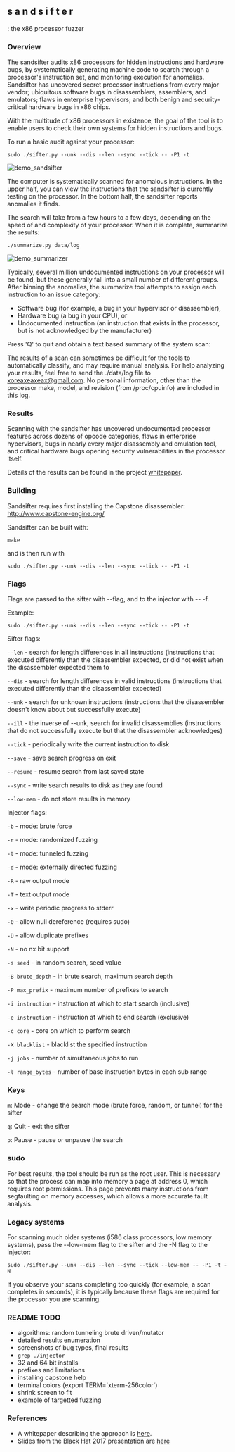 ## s a n d s i f t e r 
: the x86 processor fuzzer

### Overview

The sandsifter audits x86 processors for hidden instructions and hardware bugs,
by systematically generating machine code to search through a processor's
instruction set, and monitoring execution for anomalies. Sandsifter has
uncovered secret processor instructions from every major vendor; ubiquitous
software bugs in disassemblers, assemblers, and emulators; flaws in enterprise
hypervisors; and both benign and security-critical hardware bugs in x86 chips.

With the multitude of x86 processors in existence, the goal of the tool is to
enable users to check their own systems for hidden instructions and bugs.

To run a basic audit against your processor:

```
sudo ./sifter.py --unk --dis --len --sync --tick -- -P1 -t
```

![demo_sandsifter](references/sandsifter.gif)

The computer is systematically scanned for anomalous instructions.  In the upper
half, you can view the instructions that the sandsifter is currently testing on
the processor.  In the bottom half, the sandsifter reports anomalies it finds.

The search will take from a few hours to a few days, depending on the speed of
and complexity of your processor.  When it is complete, summarize the results:

```
./summarize.py data/log
```

![demo_summarizer](references/summarizer.png)

Typically, several million undocumented instructions on your processor will be
found, but these generally fall into a small number of different groups.  After
binning the anomalies, the summarize tool attempts to assign each instruction to
an issue category:

* Software bug (for example, a bug in your hypervisor or disassembler),
* Hardware bug (a bug in your CPU), or
* Undocumented instruction (an instruction that exists in the processor, but is
  not acknowledged by the manufacturer)

Press 'Q' to quit and obtain a text based summary of the system scan:

The results of a scan can sometimes be difficult for the tools to automatically
classify, and may require manual analysis. For help analyzing your results, feel
free to send the ./data/log file to xoreaxeaxeax@gmail.com.  No personal
information, other than the processor make, model, and revision (from
/proc/cpuinfo) are included in this log.


### Results

Scanning with the sandsifter has uncovered undocumented processor features
across dozens of opcode categories, flaws in enterprise hypervisors, bugs in
nearly every major disassembly and emulation tool, and critical hardware bugs
opening security vulnerabilities in the processor itself.

Details of the results can be found in the project 
[whitepaper](./references/domas_breaking_the_x86_isa_wp.pdf).


### Building

Sandsifter requires first installing the Capstone disassembler:
http://www.capstone-engine.org/

Sandsifter can be built with:

```
make
```

and is then run with 

```
sudo ./sifter.py --unk --dis --len --sync --tick -- -P1 -t
```

### Flags

Flags are passed to the sifter with --flag, and to the injector with -- -f.

Example:

```
sudo ./sifter.py --unk --dis --len --sync --tick -- -P1 -t
```

Sifter flags:

`--len` - 
	search for length differences in all instructions (instructions that
	executed differently than the disassembler expected, or did not
	exist when the disassembler expected them to

`--dis` - 
	search for length differences in valid instructions (instructions that
	executed differently than the disassembler expected)

`--unk` - 
	search for unknown instructions (instructions that the disassembler doesn't
	know about but successfully execute)

`--ill` - 
	the inverse of --unk, search for invalid disassemblies (instructions that do
	not successfully execute but that the disassembler acknowledges)

`--tick` - 
	periodically write the current instruction to disk

`--save` - 
	save search progress on exit

`--resume` - 
	resume search from last saved state

`--sync` - 
	write search results to disk as they are found

`--low-mem` - 
	do not store results in memory

Injector flags:

`-b` -
	mode: brute force

`-r` -
	mode: randomized fuzzing

`-t` -
	mode: tunneled fuzzing

`-d` -
	mode: externally directed fuzzing

`-R` -
	raw output mode

`-T` -
	text output mode

`-x` -
	write periodic progress to stderr

`-0` -
	allow null dereference (requires sudo)

`-D` -
	allow duplicate prefixes

`-N` -
	no nx bit support

`-s seed` -
	in random search, seed value

`-B brute_depth` -
	in brute search, maximum search depth

`-P max_prefix` -
	maximum number of prefixes to search

`-i instruction` -
	instruction at which to start search (inclusive)

`-e instruction` -
	instruction at which to end search (exclusive)

`-c core` -
	core on which to perform search

`-X blacklist` -
	blacklist the specified instruction

`-j jobs` -
	number of simultaneous jobs to run

`-l range_bytes` -
	number of base instruction bytes in each sub range


### Keys

`m`: Mode - change the search mode (brute force, random, or tunnel) for the sifter

`q`: Quit - exit the sifter

`p`: Pause - pause or unpause the search


### sudo

For best results, the tool should be run as the root user.  This is necessary so
that the process can map into memory a page at address 0, which requires root
permissions.  This page prevents many instructions from segfaulting on memory
accesses, which allows a more accurate fault analysis.


### Legacy systems

For scanning much older systems (i586 class processors, low memory systems),
pass the --low-mem flag to the sifter and the -N flag to the injector:

```
sudo ./sifter.py --unk --dis --len --sync --tick --low-mem -- -P1 -t -N
```

If you observe your scans completing too quickly (for example, a scan completes
in seconds), it is typically because these flags are required for the processor
you are scanning.


### README TODO

* algorithms: random tunneling brute driven/mutator
* detailed results enumeration
* screenshots of bug types, final results
* `grep ./injector`
* 32 and 64 bit installs
* prefixes and limitations
* installing capstone help
* terminal colors (export TERM='xterm-256color')
* shrink screen to fit
* example of targetted fuzzing


### References

* A whitepaper describing the approach is 
  [here](./references/domas_breaking_the_x86_isa_wp.pdf).
* Slides from the Black Hat 2017 presentation are
  [here](./references/domas_breaking_the_x86_isa.pdf)
